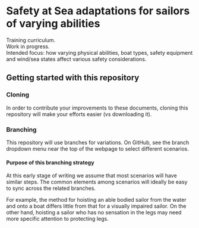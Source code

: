 # Safety at Sea adaptations for sailors of varying abilities

Training curriculum.  
Work in progress.  
Intended focus: how varying physical abilities, boat types, safety equipment and wind/sea states affect various safety considerations.

## Getting started with this repository  

### Cloning

In order to contribute your improvements to these documents, cloning this repository will make your efforts easier (vs downloading it).

### Branching

This repository will use branches for variations. On GitHub, see the branch dropdown menu near the top of the webpage to select different scenarios.

#### Purpose of this branching strategy

At this early stage of writing we assume that most scenarios will have similar steps. The common elements among scenarios will ideally be easy to sync across the related branches.

For example, the method for hoisting an able bodied sailor from the water and onto a boat differs little from that for a visually impaired sailor. On the other hand, hoisting a sailor who has no sensation in the legs may need more specific attention to protecting legs.
